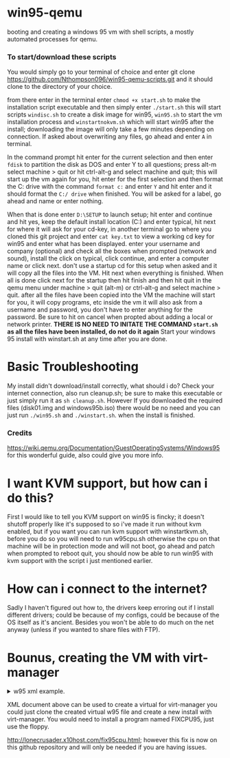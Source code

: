 # win95-qemu
booting and creating a windows 95 vm with shell scripts, a mostly automated processes for qemu.

### To start/download these scripts

You would simply go to your terminal of choice and enter git clone https://github.com/Nthompson096/win95-qemu-scripts.git and it should clone to the directory of your choice. 

from there enter in the terminal enter ```chmod +x start.sh``` to make the installation script executable and then simply enter ``` ./start.sh ``` this will start scripts `windisc.sh` to create a disk image for win95, `win95.sh` to start the vm installation process and `winstartnokvm.sh` which will start win95 after the install; downloading the image will only take a few minutes depending on connection. If asked about overwriting any files, go ahead and enter `A` in terminal.

In the command prompt hit enter for the current selection and then enter `fdisk` to partition the disk as DOS and enter Y to all questions; press alt-m select machine > quit or hit ctrl-alt-g and select machine and quit; this will start up the vm again for you, hit enter for the first selection and then format the C: drive with the command `format c:` and enter `Y` and hit enter and it should format the `C:/ drive` when finished. You will be asked for a label, go ahead and name or enter nothing.

When that is done enter `D:\SETUP` to launch setup; hit enter and continue and hit yes, keep the default install location (C:\) and enter typical, hit next for where it will ask for your cd-key, in another terminal go to where you cloned this git project and enter `cat key.txt` to view a working cd key for win95 and enter what has been displayed. enter your username and company (optional) and check all the boxes when prompted (network and sound), install the click on typical, click continue, and enter a computer name or click next. don't use a startup cd for this setup when asked and it will copy all the files into the VM. Hit next when everything is finished. When all is done click next for the startup then hit finish and then hit quit in the qemu menu under machine > quit (alt-m) or ctrl-alt-g and select machine > quit. after all the files have been copied into the VM the machine will start for you, it will copy programs, etc inside the vm it will also ask from a username and password, you don't have to enter anything for the password. Be sure to hit on cancel when propted about adding a local or network printer. **THERE IS NO NEED TO INITATE THE COMMAND `start.sh` as all the files have been installed, do not do it again** Start your windows 95 install with winstart.sh at any time after you are done.

# Basic Troubleshooting

My install didn't download/install correctly, what should i do?
Check your internet connection, also run cleanup.sh; be sure to make this executable or just simply run it as `sh cleanup.sh`. However If you downloaded the required files (disk01.img and windows95b.iso) there would be no need and you can just run `./win95.sh` and `./winstart.sh`. when the install is finished.

### Credits

https://wiki.qemu.org/Documentation/GuestOperatingSystems/Windows95 for this wonderful guide, also could give you more info.


# I want KVM support, but how can i do this?

First I would like to tell you KVM support on win95 is fincky; it doesn't shutoff properly like it's supposed to so i've made it run without kvm enabled, but if you want you can run kvm support with winstartkvm.sh, before you do so you will need to run w95cpu.sh otherwise the cpu on that machine will be in protection mode and will not boot, go ahead and patch when prompted to reboot quit, you should now be able to run win95 with kvm support with the script i just mentioned earlier.

# How can i connect to the internet?

Sadly I haven't figured out how to, the drivers keep erroring out if I install different drivers; could be because of my configs, could be because of the OS itself as it's ancient. Besides you won't be able to do much on the net anyway (unless if you wanted to share files with FTP).

# Bounus, creating the VM with virt-manager

  <details><summary>w95 xml example.</summary>
<p>

  ```
  <domain type="kvm">
  <name>win95</name>
  <uuid></uuid>
  <metadata>
    <libosinfo:libosinfo xmlns:libosinfo="http://libosinfo.org/xmlns/libvirt/domain/1.0">
      <libosinfo:os id="http://microsoft.com/win/95"/>
    </libosinfo:libosinfo>
  </metadata>
  <memory unit="KiB">65536</memory>
  <currentMemory unit="KiB">65536</currentMemory>
  <vcpu placement="static">1</vcpu>
  <os>
    <type arch="x86_64" machine="pc-i440fx-6.2">hvm</type>
  </os>
  <features>
    <acpi/>
    <apic/>
    <hyperv mode="custom">
      <relaxed state="on"/>
      <vapic state="on"/>
      <spinlocks state="on" retries="8191"/>
    </hyperv>
    <vmport state="off"/>
  </features>
  <cpu mode="host-model" check="partial"/>
  <clock offset="localtime">
    <timer name="rtc" tickpolicy="catchup"/>
    <timer name="pit" tickpolicy="delay"/>
    <timer name="hpet" present="no"/>
    <timer name="hypervclock" present="yes"/>
  </clock>
  <on_poweroff>destroy</on_poweroff>
  <on_reboot>restart</on_reboot>
  <on_crash>destroy</on_crash>
  <pm>
    <suspend-to-mem enabled="no"/>
    <suspend-to-disk enabled="no"/>
  </pm>
  <devices>
    <emulator>/usr/bin/qemu-system-x86_64</emulator>
    <disk type="file" device="disk">
      <driver name="qemu" type="qcow2"/>
      <source file="path/to/w95.qcow"/>
      <target dev="hda" bus="ide"/>
      <boot order="3"/>
      <address type="drive" controller="0" bus="0" target="0" unit="0"/>
    </disk>
    <disk type="file" device="cdrom">
      <driver name="qemu" type="raw"/>
      <source file="path/to/iso"/>
      <target dev="hdb" bus="ide"/>
      <readonly/>
      <boot order="2"/>
      <address type="drive" controller="0" bus="0" target="0" unit="1"/>
    </disk>
    <disk type="file" device="floppy">
      <driver name="qemu" type="raw"/>
      <source file="path/to/floppy"/>
      <target dev="fda" bus="fdc"/>
      <boot order="1"/>
      <address type="drive" controller="0" bus="0" target="0" unit="0"/>
    </disk>
    <controller type="usb" index="0" model="ich9-ehci1">
      <address type="pci" domain="0x0000" bus="0x00" slot="0x05" function="0x7"/>
    </controller>
    <controller type="usb" index="0" model="ich9-uhci1">
      <master startport="0"/>
      <address type="pci" domain="0x0000" bus="0x00" slot="0x05" function="0x0" multifunction="on"/>
    </controller>
    <controller type="usb" index="0" model="ich9-uhci2">
      <master startport="2"/>
      <address type="pci" domain="0x0000" bus="0x00" slot="0x05" function="0x1"/>
    </controller>
    <controller type="usb" index="0" model="ich9-uhci3">
      <master startport="4"/>
      <address type="pci" domain="0x0000" bus="0x00" slot="0x05" function="0x2"/>
    </controller>
    <controller type="pci" index="0" model="pci-root"/>
    <controller type="ide" index="0">
      <address type="pci" domain="0x0000" bus="0x00" slot="0x01" function="0x1"/>
    </controller>
    <controller type="virtio-serial" index="0">
      <address type="pci" domain="0x0000" bus="0x00" slot="0x06" function="0x0"/>
    </controller>
    <controller type="fdc" index="0"/>
    <interface type="network">
      <mac address="52:54:00:89:13:61"/>
      <source network="default"/>
      <model type="e1000"/>
      <address type="pci" domain="0x0000" bus="0x00" slot="0x03" function="0x0"/>
    </interface>
    <serial type="pty">
      <target type="isa-serial" port="0">
        <model name="isa-serial"/>
      </target>
    </serial>
    <console type="pty">
      <target type="serial" port="0"/>
    </console>
    <channel type="spicevmc">
      <target type="virtio" name="com.redhat.spice.0"/>
      <address type="virtio-serial" controller="0" bus="0" port="1"/>
    </channel>
    <input type="tablet" bus="usb">
      <address type="usb" bus="0" port="1"/>
    </input>
    <input type="mouse" bus="ps2"/>
    <input type="keyboard" bus="ps2"/>
    <graphics type="spice" autoport="yes">
      <listen type="address"/>
      <image compression="off"/>
    </graphics>
    <sound model="ac97">
      <address type="pci" domain="0x0000" bus="0x00" slot="0x04" function="0x0"/>
    </sound>
    <audio id="1" type="spice"/>
    <video>
      <model type="qxl" ram="65536" vram="65536" vgamem="16384" heads="1" primary="yes"/>
      <address type="pci" domain="0x0000" bus="0x00" slot="0x02" function="0x0"/>
    </video>
    <redirdev bus="usb" type="spicevmc">
      <address type="usb" bus="0" port="2"/>
    </redirdev>
    <redirdev bus="usb" type="spicevmc">
      <address type="usb" bus="0" port="3"/>
    </redirdev>
    <memballoon model="virtio">
      <address type="pci" domain="0x0000" bus="0x00" slot="0x07" function="0x0"/>
    </memballoon>
  </devices>
</domain>

```
</p>
</details>


XML document above can be used to create a virtual for virt-manager you could just clone the created virtual w95 file and create a new install with virt-manager. You would need to install a program named FIXCPU95, just use the floppy.

http://lonecrusader.x10host.com/fix95cpu.html; however this fix is now on this github repository and will only be needed if you are having issues.
